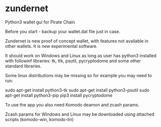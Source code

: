 # zundernet
Python3 wallet gui for Pirate Chain

Before you start - backup your wallet.dat file just in case.

Zundernet is new proof of concept wallet, with features not available in other wallets.
It is new experimental software.

It should work on Windows and Linux as long as user has python3 installed with followinf libraries: tk, ttk, psutil, pycryptodome and some other standard libraries.

Some linux distributions may be missing so for example you may need to run:

sudo apt-get install python3-tk 
sudo apt-get install python3-psutil
sudo apt-get install python3-pip
pip3 install pycryptodome

To use the app you also need Komodo deamon and zcash params.

Zcash params for Windows and Linux may be downloaded using attached scripts (komodo-win, komodo-lin)
